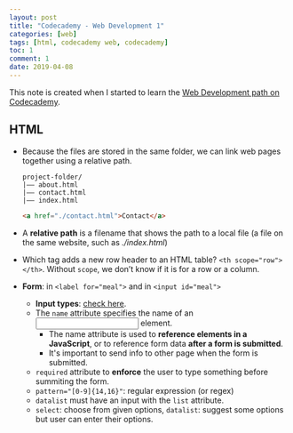 ```yaml
---
layout: post
title: "Codecademy - Web Development 1"
categories: [web]
tags: [html, codecademy web, codecademy]
toc: 1
comment: 1
date: 2019-04-08
---
```


This note is created when I started to learn the [Web Development path on Codecademy](https://www.codecademy.com/learn/paths/web-development).

## HTML

- Because the files are stored in the same folder, we can link web pages together using a relative path.
	~~~ 
	project-folder/
	|—— about.html
	|—— contact.html
	|—— index.html
	~~~
	
	~~~ html
	<a href="./contact.html">Contact</a>
	~~~
- A **relative path** is a filename that shows the path to a local file (a file on the same website, such as *./index.html*) 
- Which tag adds a new row header to an HTML table? `<th scope="row"></th>`. Without `scope`, we don’t know if it is for a row or a column.
- **Form**: in `<label for="meal">` and in `<input id="meal">`
	- **Input types**: [check here](https://www.w3schools.com/html/html_form_input_types.asp).
	- The `name` attribute specifies the name of an <input> element. 
		- The name attribute is used to **reference elements in a JavaScript**, or to reference form data **after a form is submitted**.
		- It's important to send info to other page when the form is submitted.
	- `required` attribute to **enforce** the user to type something before summiting the form.
	- `pattern="[0-9]{14,16}"`: regular expression (or regex)
	- `datalist` must have an input with the `list` attribute.
	- `select`: choose from given options, `datalist`: suggest some options but user can enter their options.

